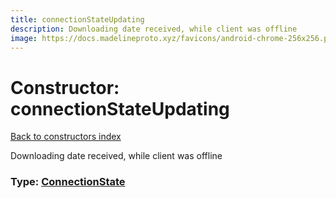 ```yaml
---
title: connectionStateUpdating
description: Downloading date received, while client was offline
image: https://docs.madelineproto.xyz/favicons/android-chrome-256x256.png
---
```

# Constructor: connectionStateUpdating  
[Back to constructors index](index.md)



Downloading date received, while client was offline




### Type: [ConnectionState](../types/ConnectionState.md)



